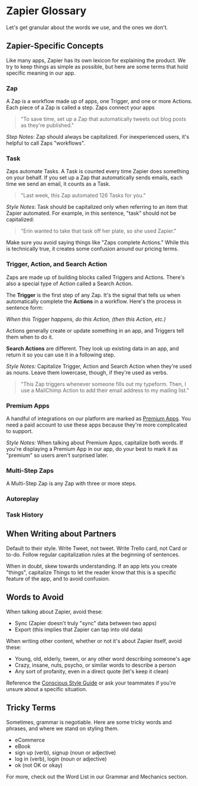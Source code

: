 # Zapier Glossary

Let's get granular about the words we use, and the ones we don't.

## Zapier-Specific Concepts

Like many apps, Zapier has its own lexicon for explaining the product. We try to keep things as simple as possible, but here are some terms that hold specific meaning in our app.

### Zap

A Zap is a workflow made up of apps, one Trigger, and one or more Actions. Each piece of a Zap is called a step. Zaps connect your apps

> "To save time, set up a Zap that automatically tweets out blog posts as they're published."

*Step Notes*: Zap should always be capitalized. For inexperienced users, it's helpful to call Zaps "workflows".

### Task

Zaps automate Tasks. A Task is counted every time Zapier does something on your behalf. If you set up a Zap that automatically sends emails, each time we send an email, it counts as a Task.

> "Last week, this Zap automated 126 Tasks for you."

*Style Notes*: Task should be capitalized only when referring to an item that Zapier automated. For example, in this sentence, "task" should not be capitalized: 

> "Erin wanted to take that task off her plate, so she used Zapier."

Make sure you avoid saying things like "Zaps complete Actions." While this is technically true, it creates some confusion around our pricing terms.

### Trigger, Action, and Search Action

Zaps are made up of building blocks called Triggers and Actions. There's also a special type of Action called a Search Action.

The **Trigger** is the first step of any Zap. It's the signal that tells us when automatically complete the **Actions** in a workflow.  Here's the process in sentence form: 

*When this Trigger happens, do this Action, (then this Action, etc.)*

Actions generally create or update something in an app, and Triggers tell them when to do it. 

**Search Actions** are different. They look up existing data in an app, and return it so you can use it in a following step.

*Style Notes:* Capitalize Trigger, Action and Search Action when they're used as nouns. Leave them lowercase, though, if they're used as verbs.

> "This Zap triggers whenever someone fills out my typeform. Then, I use a MailChimp Action to add their email address to my mailing list."

### Premium Apps

A handful of integrations on our platform are marked as [Premium Apps](https://zapier.com/zapbook/#sort=premium&filter=all). You need a paid account to use these apps because they're more complicated to support. 

*Style Notes:* When talking about Premium Apps, capitalize both words. If you're displaying a Premium App in our app, do your best to mark it as "premium" so users aren't surprised later.

### Multi-Step Zaps

A Multi-Step Zap is any Zap with three or more steps. 

### Autoreplay

### Task History

## When Writing about Partners

Default to their style. Write Tweet, not tweet. Write Trello card, not Card or to-do. Follow regular capitalization rules at the beginning of sentences.

When in doubt, skew towards understanding. If an app lets you create "things", capitalize Things to let the reader know that this is a specific feature of the app, and to avoid confusion.

## Words to Avoid

When talking about Zapier, avoid these:

- Sync (Zapier doesn't truly "sync" data between two apps)
- Export (this implies that Zapier can tap into old data)

When writing other content, whether or not it's about Zapier itself, avoid these:

- Young, old, elderly, tween, or any other word describing someone's age
- Crazy, insane, nuts, psycho, or similar words to describe a person
- Any sort of profanity, even in a direct quote (let's keep it clean)

Reference the [Conscious Style Guide](http://consciousstyleguide.com/) or ask your teammates if you're unsure about a specific situation.

## Tricky Terms

Sometimes, grammar is negotiable. Here are some tricky words and phrases, and where we stand on styling them.

- eCommerce
- eBook
- sign up (verb), signup (noun or adjective)
- log in (verb), login (noun or adjective)
- ok (not OK or okay)

For more, check out the Word List in our Grammar and Mechanics section.

<!--add link to grammar and mechanics section-->
